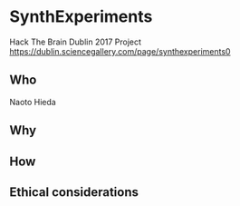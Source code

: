 # SynthExperiments
Hack The Brain Dublin 2017 Project
https://dublin.sciencegallery.com/page/synthexperiments0

## Who
Naoto Hieda

## Why


## How


## Ethical considerations
